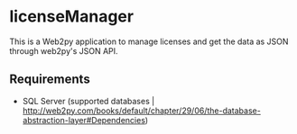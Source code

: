 # licenseManager
 This is a  Web2py application to manage licenses and get the data as JSON through web2py's JSON API.
 
## Requirements
 * SQL Server (supported databases | http://web2py.com/books/default/chapter/29/06/the-database-abstraction-layer#Dependencies)

